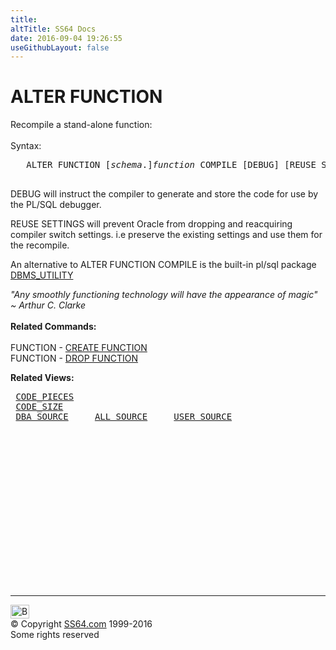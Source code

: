 ```yaml
---
title:
altTitle: SS64 Docs
date: 2016-09-04 19:26:55
useGithubLayout: false
---
```

<!-- #BeginLibraryItem "/Library/head_ora.lbi" --><!-- #EndLibraryItem --><h1>ALTER FUNCTION</h1> 
<p>Recompile a stand-alone function:<br>
  <br>
  Syntax:</p>
<pre>   ALTER FUNCTION [<i>schema</i>.]<i>function</i> COMPILE [DEBUG] [REUSE SETTINGS]

</pre>
<p> DEBUG will instruct the compiler to generate and store 
  the code for use by the PL/SQL debugger.</p>
<p> REUSE SETTINGS will prevent Oracle from dropping and reacquiring
  compiler switch settings. i.e preserve the existing settings
    and
use them for the recompile.</p>
<p>An alternative to ALTER FUNCTION COMPILE is the built-in
  pl/sql package <a href="../orap/DBMS_UTILITY.html">DBMS_UTILITY</a></p>
<p><i class="quote">"Any smoothly functioning technology will have the appearance of magic" ~ Arthur C. Clarke </i><br>
  <b><br>
  Related Commands:<br>
  </b><br>
  FUNCTION - <a href="function_c.html">CREATE FUNCTION</a> <br>
  FUNCTION - <a href="function_d.html">DROP FUNCTION</a></p>
<p><b>Related Views:</b></p>
<pre> <a href="../orad/CODE_PIECES.html">CODE_PIECES</a> 
 <a href="../orad/CODE_SIZE.html">CODE_SIZE</a> 
 <a href="../orad/DBA_SOURCE.html">DBA_SOURCE</a>     <a href="../orad/ALL_SOURCE.html">ALL_SOURCE</a>     <a href="../orad/USER_SOURCE.html">USER_SOURCE</a></pre><!-- #BeginLibraryItem "/Library/foot_ora.lbi" --><p>
<!-- oracle-footer -->
<ins class="adsbygoogle" style="display:inline-block;width:300px;height:250px" data-ad-client="ca-pub-6140977852749469" data-ad-slot="4275490898"></ins>
<script>
(adsbygoogle = window.adsbygoogle || []).push({});
</script></p>
<hr>
<div id="bl" class="footer"><a href="function_a.html#"><img src="../images/top.png" width="30" height="22" alt="Back to the Top"></a></div>
<div id="br" class="footer, tagline">© Copyright <a href="../index.html">SS64.com</a> 1999-2016<br>
Some rights reserved</div><!-- #EndLibraryItem -->

